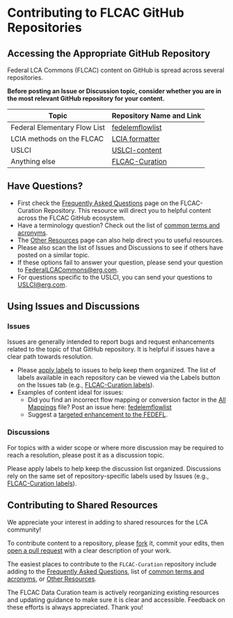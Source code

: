 # Contributing to FLCAC GitHub Repositories

## Accessing the Appropriate GitHub Repository
Federal LCA Commons (FLCAC) content on GitHub is spread across several repositories. 


**Before posting an Issue or Discussion topic, consider whether you are in the most relevant GitHub repository for your content.**

 Topic | Repository Name and Link 
 --- | ---
 Federal Elementary Flow List | [fedelemflowlist](https://github.com/USEPA/fedelemflowlist)
 LCIA methods on the FLCAC | [LCIA formatter](https://github.com/USEPA/LCIAformatter)
 USLCI | [USLCI-content](https://github.com/FLCAC-admin/uslci-content)
 Anything else | [FLCAC-Curation](https://github.com/FLCAC-admin/FLCAC-Curation)


## Have Questions?

- First check the [Frequently Asked Questions](https://github.com/FLCAC-admin/FLCAC-Curation/blob/main/docs/FAQ.md) page on the FLCAC-Curation Repository. 
This resource will direct you to helpful content across the FLCAC GitHub ecosystem.
- Have a terminology question? Check out the list of [common terms and acronyms](https://github.com/FLCAC-admin/FLCAC-Curation/blob/main/docs/CommonTermAcronyms.md). 
- The [Other Resources](https://github.com/FLCAC-admin/FLCAC-Curation/blob/main/docs/OtherResources.md) page can also help direct you to useful resources. 
- Please also scan the list of Issues and Discussions to see if others have posted on a similar topic. 
- If these options fail to answer your question, please send your question to FederalLCACommons@erg.com.
- For questions specific to the USLCI, you can send your questions to USLCI@erg.com.

## Using Issues and Discussions

### Issues

Issues are generally intended to report bugs and request enhancements related to the topic of that GitHub repository. 
It is helpful if issues have a clear path towards resolution.

- Please [apply labels](https://docs.github.com/en/issues/using-labels-and-milestones-to-track-work/managing-labels#applying-a-label) to issues to help keep them organized. The list of labels available in each repository can be viewed via the Labels button on the Issues tab (e.g., [FLCAC-Curation labels](https://github.com/FLCAC-admin/FLCAC-Curation/labels)).
- Examples of content ideal for issues:
    - Did you find an incorrect flow mapping or conversion factor in the [All Mappings](https://dmap-data-commons-ord.s3.amazonaws.com/fedelemflowlist/All_Mappings.xlsx) file? 
    Post an issue here: [fedelemflowlist](https://github.com/USEPA/fedelemflowlist)
    - Suggest a [targeted enhancement to the FEDEFL](https://github.com/USEPA/fedelemflowlist/issues/137).

### Discussions
For topics with a wider scope or where more discussion may be required to reach a resolution, please post it as a discussion topic. 

Please apply labels to help keep the discussion list organized. 
Discussions rely on the same set of repository-specific labels used by Issues (e.g., [FLCAC-Curation labels](https://github.com/FLCAC-admin/FLCAC-Curation/labels)).

## Contributing to Shared Resources

We appreciate your interest in adding to shared resources for the LCA community!

To contribute content to a repository, please [fork](https://docs.github.com/en/pull-requests/collaborating-with-pull-requests/working-with-forks/about-forks) it, commit your edits, then [open a pull request](https://docs.github.com/en/pull-requests/collaborating-with-pull-requests/proposing-changes-to-your-work-with-pull-requests/creating-a-pull-request-from-a-fork) with a clear description of your work.

The easiest places to contribute to the `FLCAC-Curation` repository include adding to the [Frequently Asked Questions](https://github.com/FLCAC-admin/FLCAC-Curation/blob/main/docs/FAQ.md), list of [common terms and acronyms](https://github.com/FLCAC-admin/FLCAC-Curation/blob/main/docs/CommonTermAcronyms.md), or  [Other Resources](https://github.com/FLCAC-admin/FLCAC-Curation/blob/main/docs/OtherResources.md). 


The FLCAC Data Curation team is actively reorganizing existing resources and updating guidance to make sure it is clear and accessible. Feedback on these efforts is always appreciated. Thank you!


